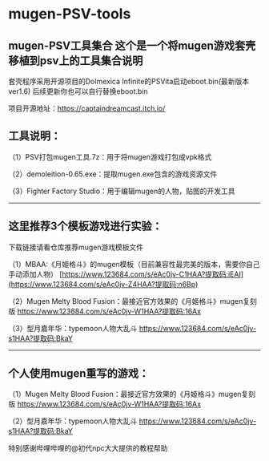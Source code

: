 # mugen-PSV-tools
mugen-PSV工具集合
这个是一个将mugen游戏套壳移植到psv上的工具集合说明
--------------------------------------------
套壳程序采用开源项目的Dolmexica Infinite的PSVita启动eboot.bin(最新版本ver1.6)
后续更新你也可以自行替换eboot.bin

项目开源地址：https://captaindreamcast.itch.io/



工具说明：
-------------------------------------
（1）PSV打包mugen工具.7z：用于将mugen游戏打包成vpk格式

（2）demoleition-0.65.exe：提取mugen.exe包含的游戏资源文件

（3）Fighter Factory Studio：用于编辑mugen的人物，贴图的开发工具

---------------------------
这里推荐3个模板游戏进行实验：
------------------------
下载链接请看仓库推荐mugen游戏模板文件

（1）MBAA:《月姬格斗》的mugen模板（目前兼容性最完美的版本，需要你自己手动添加人物）
[https://www.123684.com/s/eAc0jv-C1HAA?提取码:iEAI](https://www.123684.com/s/eAc0jv-Z4HAA?提取码:n6Bp)

（2）Mugen Melty Blood Fusion：最接近官方效果的《月姬格斗》mugen复刻版
https://www.123684.com/s/eAc0jv-W1HAA?提取码:16Ax

（3）型月嘉年华：typemoon人物大乱斗
https://www.123684.com/s/eAc0jv-s1HAA?提取码:BkaY

---------------------------
个人使用mugen重写的游戏：
------------------------

（1）Mugen Melty Blood Fusion：最接近官方效果的《月姬格斗》mugen复刻版
https://www.123684.com/s/eAc0jv-W1HAA?提取码:16Ax

（2）型月嘉年华：typemoon人物大乱斗
https://www.123684.com/s/eAc0jv-s1HAA?提取码:BkaY



特别感谢哔哩哔哩的@初代npc大大提供的教程帮助
